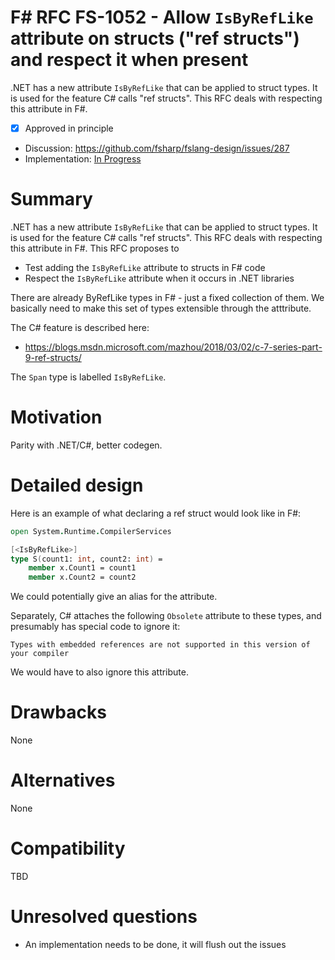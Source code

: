 # F# RFC FS-1052 - Allow `IsByRefLike`  attribute on structs ("ref structs") and respect it when present

.NET has a new attribute `IsByRefLike` that can be applied to struct types. It is used for the feature C# calls "ref structs".
This RFC deals with respecting this attribute in F#.

* [x] Approved in principle
* Discussion: https://github.com/fsharp/fslang-design/issues/287
* Implementation: [In Progress](https://github.com/Microsoft/visualfsharp/pull/4888)


# Summary
[summary]: #summary

.NET has a new attribute `IsByRefLike` that can be applied to struct types. It is used for the feature C# calls "ref structs".
This RFC deals with respecting this attribute in F#. This RFC proposes to

* Test adding the `IsByRefLike` attribute to structs in F# code
* Respect the `IsByRefLike` attribute when it occurs in .NET libraries

There are already ByRefLike types in F# - just a fixed collection of them.  We basically need to make this set of types extensible through the atttribute.

The C# feature is described here:
* https://blogs.msdn.microsoft.com/mazhou/2018/03/02/c-7-series-part-9-ref-structs/

The `Span` type is labelled `IsByRefLike`.

# Motivation
[motivation]: #motivation

Parity with .NET/C#, better codegen.


# Detailed design
[design]: #detailed-design

Here is an example of what declaring a ref struct would look like in F#:
```fsharp
open System.Runtime.CompilerServices

[<IsByRefLike>]
type S(count1: int, count2: int) = 
    member x.Count1 = count1
    member x.Count2 = count2
```

We could potentially give an alias for the attribute.


Separately, C# attaches the following `Obsolete` attribute to these types, and presumably has special code to ignore it:
```
Types with embedded references are not supported in this version of your compiler
```
We would have to also ignore this attribute.


# Drawbacks
[drawbacks]: #drawbacks

None

# Alternatives
[alternatives]: #alternatives

None

# Compatibility
[compatibility]: #compatibility

TBD

# Unresolved questions
[unresolved]: #unresolved-questions

* An implementation needs to be done, it will flush out the issues

